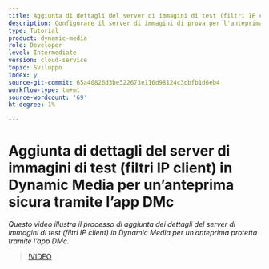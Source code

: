 ```yaml
---
title: Aggiunta di dettagli del server di immagini di test (filtri IP client) in Dynamic Media per un’anteprima sicura tramite l’app DMc
description: Configurare il server di immagini di prova per l'anteprima protetta tramite DMc App
type: Tutorial
product: dynamic-media
role: Developer
level: Intermediate
version: cloud-service
topic: Sviluppo
index: y
source-git-commit: 65a40826d3be322673e116d98124c3cbfb1d6eb4
workflow-type: tm+mt
source-wordcount: '69'
ht-degree: 1%

---
```



# Aggiunta di dettagli del server di immagini di test (filtri IP client) in Dynamic Media per un’anteprima sicura tramite l’app DMc

*Questo video illustra il processo di aggiunta dei dettagli del server di immagini di test (filtri IP client) in Dynamic Media per un’anteprima protetta tramite l’app DMc.*

>[!VIDEO](https://video.tv.adobe.com/v/335462?quality=9&learn=on)
